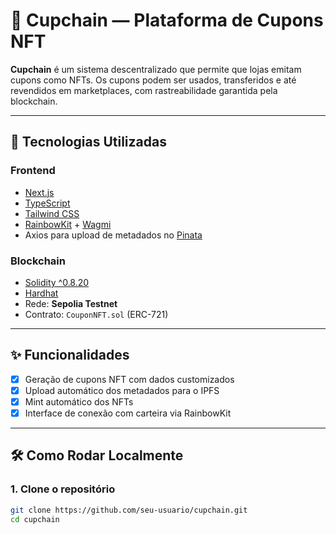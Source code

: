 # 🧾 Cupchain — Plataforma de Cupons NFT

**Cupchain** é um sistema descentralizado que permite que lojas emitam cupons como NFTs. Os cupons podem ser usados, transferidos e até revendidos em marketplaces, com rastreabilidade garantida pela blockchain.

---

## 🚀 Tecnologias Utilizadas

### Frontend
- [Next.js](https://nextjs.org/)
- [TypeScript](https://www.typescriptlang.org/)
- [Tailwind CSS](https://tailwindcss.com/)
- [RainbowKit](https://www.rainbowkit.com/) + [Wagmi](https://wagmi.sh/)
- Axios para upload de metadados no [Pinata](https://www.pinata.cloud/)

### Blockchain
- [Solidity ^0.8.20](https://docs.soliditylang.org/)
- [Hardhat](https://hardhat.org/)
- Rede: **Sepolia Testnet**
- Contrato: `CouponNFT.sol` (ERC-721)

---

## ✨ Funcionalidades

- [x] Geração de cupons NFT com dados customizados
- [x] Upload automático dos metadados para o IPFS
- [x] Mint automático dos NFTs
- [x] Interface de conexão com carteira via RainbowKit

---

## 🛠️ Como Rodar Localmente

### 1. Clone o repositório
```bash
git clone https://github.com/seu-usuario/cupchain.git
cd cupchain
